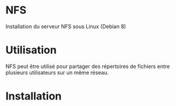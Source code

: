 # NFS
Installation du serveur NFS sous Linux (Debian 8)

# Utilisation
NFS peut être utilisé pour partager des répertoires de fichiers entre plusieurs utilisateurs sur un même réseau.

# Installation
